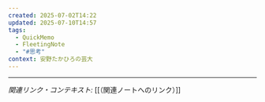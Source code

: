 ```yaml
---
created: 2025-07-02T14:22
updated: 2025-07-10T14:57
tags:
  - QuickMemo
  - FleetingNote
  - "#思考"
context: 安野たかひろの芸大
---
```



---

*関連リンク・コンテキスト:* [[（関連ノートへのリンク）]]